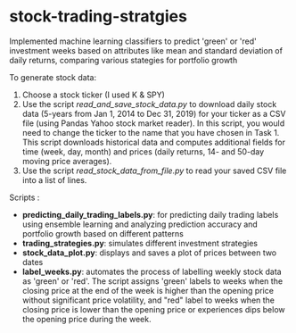 # stock-trading-stratgies
Implemented machine learning classifiers to predict 'green' or 'red' investment weeks based on attributes like mean and standard deviation of daily returns, comparing various stategies for portfolio growth

To generate stock data:

  1. Choose a stock ticker (I used K & SPY)
  2. Use the script _read_and_save_stock_data.py_ to download daily stock data (5-years from Jan 1, 2014 to Dec 31, 2019) for your ticker as a CSV file (using Pandas Yahoo stock market reader). In this script, you would need to change the ticker to the name that you have chosen in Task 1. This script downloads historical data and computes additional fields for time (week, day, month) and prices (daily returns, 14- and 50-day moving price averages).
  3. Use the script _read_stock_data_from_file.py_ to read your saved CSV file into a list of lines.

Scripts : 
  * **predicting_daily_trading_labels.py**: for predicting daily trading labels using ensemble learning and analyzing prediction accuracy and portfolio growth based on different patterns
  * **trading_strategies.py**: simulates different investment strategies
  * **stock_data_plot.py**: displays and saves a plot of prices between two dates
  * **label_weeks.py**: automates the process of labelling weekly stock data as 'green' or 'red'. The script assigns 'green' labels to weeks when the closing price at the end of the week is higher than the opening price without significant price volatility, and "red" label to weeks when the closing price is lower than the opening price or experiences dips below the opening price during the week.
